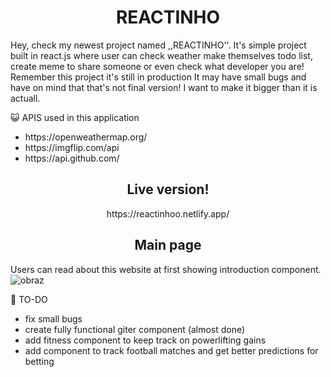<h1 align="center">REACTINHO</h1>
Hey, check my newest project named ,,REACTINHO''. It's simple project built in react.js where user can check weather make themselves todo list, create meme to share someone or even check what developer you are! Remember this project it's still in production It may have small bugs and have on mind that that's not final version! I want to make it bigger than it is actuall. 

:smiley_cat: APIS used in this application
<ul>
  <li>https://openweathermap.org/</li>
<li>https://imgflip.com/api</li>
<li>https://api.github.com/</li>
</ul>

<h2 align="center">Live version!</h2>
<p align="center">https://reactinhoo.netlify.app/</p>





<h2 align="center">Main page</h2>


Users can read about this website at first showing introduction component.
![obraz](https://user-images.githubusercontent.com/102172769/222213201-da56b7f5-d7d1-4db6-894f-b7ae633a6795.png)


:construction_worker: TO-DO

- fix small bugs
- create fully functional giter component (almost done) 
- add fitness component to keep track on powerlifting gains
- add component to track football matches and get better predictions for betting

